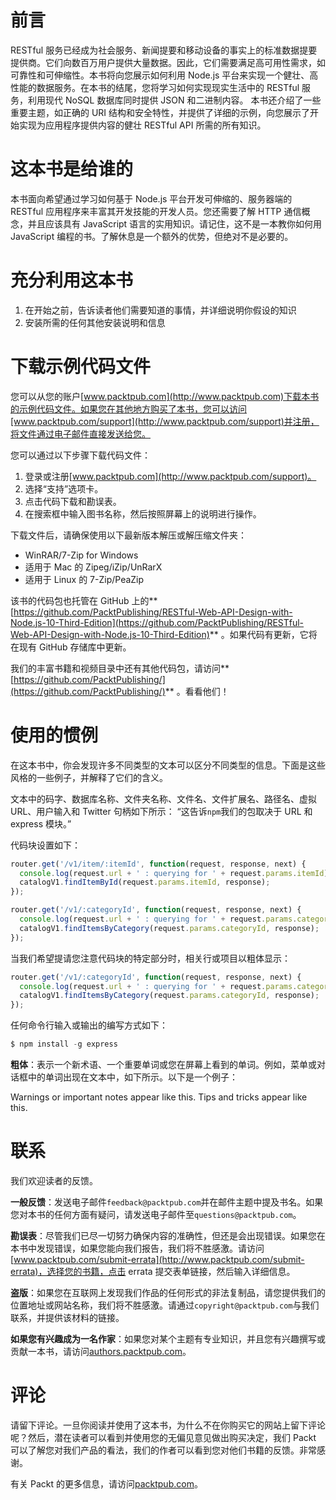 # 前言

RESTful 服务已经成为社会服务、新闻提要和移动设备的事实上的标准数据提要提供商。它们向数百万用户提供大量数据。因此，它们需要满足高可用性需求，如可靠性和可伸缩性。本书将向您展示如何利用 Node.js 平台来实现一个健壮、高性能的数据服务。在本书的结尾，您将学习如何实现现实生活中的 RESTful 服务，利用现代 NoSQL 数据库同时提供 JSON 和二进制内容。
本书还介绍了一些重要主题，如正确的 URI 结构和安全特性，并提供了详细的示例，向您展示了开始实现为应用程序提供内容的健壮 RESTful API 所需的所有知识。

# 这本书是给谁的

本书面向希望通过学习如何基于 Node.js 平台开发可伸缩的、服务器端的 RESTful 应用程序来丰富其开发技能的开发人员。您还需要了解 HTTP 通信概念，并且应该具有 JavaScript 语言的实用知识。请记住，这不是一本教你如何用 JavaScript 编程的书。了解休息是一个额外的优势，但绝对不是必要的。

# 充分利用这本书

1.  在开始之前，告诉读者他们需要知道的事情，并详细说明你假设的知识
2.  安装所需的任何其他安装说明和信息

# 下载示例代码文件

您可以从您的账户[www.packtpub.com](http://www.packtpub.com)下载本书的示例代码文件。如果您在其他地方购买了本书，您可以访问[www.packtpub.com/support](http://www.packtpub.com/support)并注册，将文件通过电子邮件直接发送给您。

您可以通过以下步骤下载代码文件：

1.  登录或注册[www.packtpub.com](http://www.packtpub.com/support)。
2.  选择“支持”选项卡。
3.  点击代码下载和勘误表。
4.  在搜索框中输入图书名称，然后按照屏幕上的说明进行操作。

下载文件后，请确保使用以下最新版本解压或解压缩文件夹：

*   WinRAR/7-Zip for Windows
*   适用于 Mac 的 Zipeg/iZip/UnRarX
*   适用于 Linux 的 7-Zip/PeaZip

该书的代码包也托管在 GitHub 上的**[https://github.com/PacktPublishing/RESTful-Web-API-Design-with-Node.js-10-Third-Edition](https://github.com/PacktPublishing/RESTful-Web-API-Design-with-Node.js-10-Third-Edition)** 。如果代码有更新，它将在现有 GitHub 存储库中更新。

我们的丰富书籍和视频目录中还有其他代码包，请访问**[https://github.com/PacktPublishing/](https://github.com/PacktPublishing/)** 。看看他们！

# 使用的惯例

在这本书中，你会发现许多不同类型的文本可以区分不同类型的信息。下面是这些风格的一些例子，并解释了它们的含义。

文本中的码字、数据库名称、文件夹名称、文件名、文件扩展名、路径名、虚拟 URL、用户输入和 Twitter 句柄如下所示：
“这告诉`npm`我们的包取决于 URL 和 express 模块。”

代码块设置如下：

```js
router.get('/v1/item/:itemId', function(request, response, next) {
  console.log(request.url + ' : querying for ' + request.params.itemId);
  catalogV1.findItemById(request.params.itemId, response);
});

router.get('/v1/:categoryId', function(request, response, next) {
  console.log(request.url + ' : querying for ' + request.params.categoryId);
  catalogV1.findItemsByCategory(request.params.categoryId, response);
});
```

当我们希望提请您注意代码块的特定部分时，相关行或项目以粗体显示：

```js
router.get('/v1/:categoryId', function(request, response, next) {
  console.log(request.url + ' : querying for ' + request.params.categoryId);
  catalogV1.findItemsByCategory(request.params.categoryId, response);
});
```

任何命令行输入或输出的编写方式如下：

```js
$ npm install -g express
```

**粗体**：表示一个新术语、一个重要单词或您在屏幕上看到的单词。例如，菜单或对话框中的单词出现在文本中，如下所示。以下是一个例子：

Warnings or important notes appear like this. Tips and tricks appear like this.

# 联系

我们欢迎读者的反馈。

**一般反馈**：发送电子邮件`feedback@packtpub.com`并在邮件主题中提及书名。如果您对本书的任何方面有疑问，请发送电子邮件至`questions@packtpub.com`。

**勘误表**：尽管我们已尽一切努力确保内容的准确性，但还是会出现错误。如果您在本书中发现错误，如果您能向我们报告，我们将不胜感激。请访问[www.packtpub.com/submit-errata](http://www.packtpub.com/submit-errata)，选择您的书籍，点击 errata 提交表单链接，然后输入详细信息。

**盗版**：如果您在互联网上发现我们作品的任何形式的非法复制品，请您提供我们的位置地址或网站名称，我们将不胜感激。请通过`copyright@packtpub.com`与我们联系，并提供该材料的链接。

**如果您有兴趣成为一名作家**：如果您对某个主题有专业知识，并且您有兴趣撰写或贡献一本书，请访问[authors.packtpub.com](http://authors.packtpub.com/)。

# 评论

请留下评论。一旦你阅读并使用了这本书，为什么不在你购买它的网站上留下评论呢？然后，潜在读者可以看到并使用您的无偏见意见做出购买决定，我们 Packt 可以了解您对我们产品的看法，我们的作者可以看到您对他们书籍的反馈。非常感谢。

有关 Packt 的更多信息，请访问[packtpub.com](https://www.packtpub.com/)。